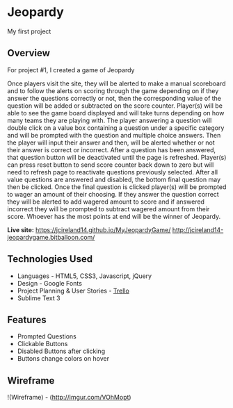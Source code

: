 # Jeopardy
My first project
## Overview

For project #1, I created a game of Jeopardy

Once players visit the site, they will be alerted to make a manual scoreboard and to follow the alerts on scoring through the game depending on if they answer the questions correctly or not, then the corresponding value of the question will be added or subtracted on the score counter.
Player(s) will be able to see the game board displayed and will take turns depending on how many teams they are playing with.  The player answering a question will double click on a value box containing a question under a specific category and will be prompted with the question and multiple choice answers. Then the player will input their answer and then, will be alerted whether or not their answer is correct or incorrect.
After a question has been answered, that question button will be deactivated until the page is refreshed.  Player(s) can press reset button to send score counter back down to zero but will need to refresh page to reactivate questions previously selected.  After all value questions are answered and disabled, the bottom final question may then be clicked.  Once the final question is clicked player(s) will be prompted to wager an amount of their choosing.  If they answer the question correct they will be alerted to add wagered amount to score and if answered incorrect they will be prompted to subtract wagered amount from their score. Whoever has the most points at end will be the winner of Jeopardy.

**Live site:** <https://jcireland14.github.io/MyJeopardyGame/>
                <http://jcireland14-jeopardygame.bitballoon.com/>

## Technologies Used

  * Languages - HTML5, CSS3, Javascript, jQuery
  * Design -  Google Fonts
  * Project Planning & User Stories - [Trello](https://trello.com/b/FmdcRaG9/wdi-project-one)
  * Sublime Text 3


## Features

  * Prompted Questions
  * Clickable Buttons
  * Disabled Buttons after clicking
  * Buttons change colors on hover



## Wireframe

!(Wireframe) - (http://imgur.com/VOhMopt)
